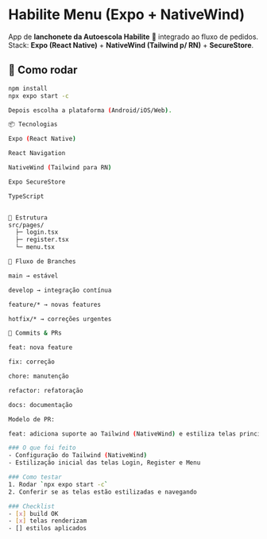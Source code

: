 # Habilite Menu (Expo + NativeWind)

App de **lanchonete da Autoescola Habilite** 🍔 integrado ao fluxo de pedidos.  
Stack: **Expo (React Native)** + **NativeWind (Tailwind p/ RN)** + **SecureStore**.

## 🚀 Como rodar

```bash
npm install
npx expo start -c

Depois escolha a plataforma (Android/iOS/Web).

📦 Tecnologias

Expo (React Native)

React Navigation

NativeWind (Tailwind para RN)

Expo SecureStore

TypeScript


🧭 Estrutura
src/pages/
  ├─ login.tsx
  ├─ register.tsx
  └─ menu.tsx

🌳 Fluxo de Branches

main → estável

develop → integração contínua

feature/* → novas features

hotfix/* → correções urgentes

📝 Commits & PRs

feat: nova feature

fix: correção

chore: manutenção

refactor: refatoração

docs: documentação

Modelo de PR:

feat: adiciona suporte ao Tailwind (NativeWind) e estiliza telas principais

### O que foi feito
- Configuração do Tailwind (NativeWind)
- Estilização inicial das telas Login, Register e Menu

### Como testar
1. Rodar `npx expo start -c`
2. Conferir se as telas estão estilizadas e navegando

### Checklist
- [x] build OK
- [x] telas renderizam
- [] estilos aplicados
